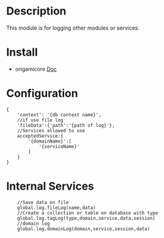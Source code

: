 # Description
This module is for logging other modules or services.  
# Install
- origamicore [Doc](https://github.com/vahidHossaini/origami#readme)
# Configuration
 
    {
        'context': '{db context name}', 
        //if use file log
        'fileData':{'path':'{path of log}'},
        //Services allowed to use
        acceptedService:{
            '{domainName}':[
                '{serviceName}'
            ]
        }
    } 
# Internal Services

        //Save data on file
        global.log.fileLog(name,data) 
        //Create a collection or table on database with type
        global.log.tagLog(type,domain,service,data,session)  
        //domain log
        global.log.domainLog(domain,service,session,data)  